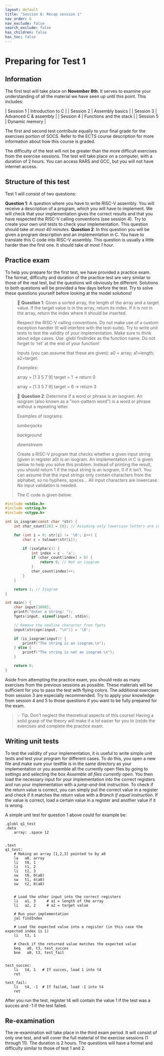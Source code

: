 ```yaml
---
layout: default
title: "Session 6: Recap session 1"
nav_order: 6
nav_exclude: false
search_exclude: false
has_children: false
has_toc: false
---
```


# Preparing for Test 1
## Information
The first test will take place on **November 8th**. It serves to examine your understanding of all the material we have seen up until this point. This includes:

| Session 1  | Introduction to C  |
| Session 2 | Assembly basics |
| Session 3 | Advanced C & assembly |
| Session 4 | Functions and the stack |
| Session 5 | Dynamic memory |

The first and second test contribute equally to your final grade for the exercises portion of SOCS. Refer to the ECTS course description for more information about how this course is graded.

The difficulty of the test will not be greater than the more difficult exercises from the exercise sessions. The test will take place on a computer, with a duration of 2 hours. You can access RARS and GCC, but you will not have internet access.

## Structure of this test
Test 1 will consist of two questions:

**Question 1**: A question where you have to write RISC-V assembly. You will receive a description of a program, which you will have to implement. We will check that your implementation gives the correct results and that you have respected the RISC-V calling conventions (see session 4). Try to create your own unit tests to check your implementation. This question should take *at most 40 minutes*.
**Question 2**: In this question you will be given a program description and an implementation in C. You have to translate this C code into RISC-V assembly. This question is usually a little harder than the first one. It should take *at most 1 hour*.
## Practice exam
To help you prepare for the first test, we have provided a practice exam. The format, difficulty and duration of the practice test are very similar to those of the real test, but the questions will obviously be different. Solutions to both questions will be provided a few days before the test. Try to solve these questions yourself before looking at the model solutions!

> :pencil: **Question 1**: Given a sorted array, the length of the array and a target value. If the target value is in the array,
> return its index. If it is not in the array, return the index where it should be inserted.
>
> Respect the RISC-V calling conventions. Do not make use of a custom exception handler (It will interfere with the test-suite). Try to write unit tests to test the validity of your implementation. Make sure to think about edge cases. Use .globl findIndex as the function name. Do not forget to ‘ret’ at the end of your function!
>
>
> Inputs (you can assume that these are given): a0 = array; a1=length; a2=target.
>
> *Examples*:
>
>    array = [1 3 5 7 9]
>    target = 1
>    -> return 0
>    
>    array = [1 3 5 7 9]
>    target = 6
>    -> return 3


> :pencil: **Question 2**: Determine if a word or phrase is an isogram.
> An isogram (also known as a "non-pattern word") is a word or phrase without a repeating letter.
>
>
> Examples of isograms:
>
>   *lumberjacks*
>
>   *background*
>
>   *downstream*
>
> Create a RISC-V program that checks whether a given input string (given in register a0) is an isogram. 
> An implementation in C is given below to help you solve this problem. Instead of printing the result, 
> you should return 1 if the input string is an isogram, 0 if it isn’t. 
> You can assume that the input strings only contain characters from the alphabet, so no hyphens, spaces… All input characters
> are lowercase. No input validation is needed.
>
> The C code is given below:


```c
#include <stdio.h>
#include <string.h>
#include <ctype.h>

int is_isogram(const char *str) {
	int char_count[26] = {0}; // Assuming only lowercase letters are considered

	for (int i = 0; str[i] != '\0'; i++) {
    	char c = tolower(str[i]);

    	if (isalpha(c)) {
        	int index = c - 'a';
        	if (char_count[index] > 0) {
            	return 0; // Not an isogram
        	}
        	char_count[index]++;
    	}
	}

	return 1; // Isogram
}

int main() {
	char input[1000];
	printf("Enter a string: ");
	fgets(input, sizeof(input), stdin);

	// Remove the newline character from fgets
	input[strcspn(input, "\n")] = '\0';

	if (is_isogram(input)) {
    	printf("The string is an isogram.\n");
	} else {
    	printf("The string is not an isogram.\n");
	}

	return 0;
}
```


Aside from attempting the practice exam, you should redo as many exercises from the previous sessions as possible. These materials will be sufficient for you to pass the test with flying colors. The additional exercises from session 3 are especially recommended. Try to apply your knowledge from session 4 and 5 to those questions if you want to be fully prepared for the exam.

> :bulb: Tip: Don't neglect the theoretical aspects of this course! 
> Having a solid grasp of the theory will make it a lot easier for you to
> (re)do the exercises and complete the practice exam.

## Writing unit tests
To test the validity of your implementation, it is useful to write simple unit tests and test your program for different cases. To do this, you open a new file and make sure your testfile is in the same directory as your implementation or you assemble all the currently open files by going to *settings* and selecting the box *Assemble all files currently open*. You then load the necessary input for your implementation into the correct registers and run your implementation with a *jump-and-link instruction*. To check if the return value is correct, you can simply put the correct value in a register and check if it matches the return value with a *Branch if equal instruction*. If the value is correct, load a certain value in a register and another value if it is wrong.

A simple unit test for question 1 above could for example be:

```text
.globl q1_test
.data
    array: .space 12


.text
q1_test:
    # Making an array [1,2,3] pointed to by a0
    la   a0, array
    li   t0, 1
    li   t1, 2
    li   t2, 3 
    sw   t0, 0(a0)
    sw   t1, 4(a0)
    sw   t2, 8(a0) 
    
    
    # Load the other input into the correct registers
    li   a1, 3     # a1 = length of the array
    li   a2, 2     # a2 = target value
    
    # Run your implementation
    jal findIndex
    
    # Load the expected value into a register (in this case the expected index is 1)
    li   t3, 1
    
    # Check if the returned value matches the expected value
    beq   a0, t3, test_succes
    bne   a0, t3, test_fail
    
    
test_succes:
    li   t4, 1   # If succes, load 1 into t4
    ret

test_fail:
    li   t4, -1  # If failed, load -1 into t4
    ret

```
After you run the test, register t4 will contain the value 1 if the test was a succes and -1 if the test failed.

## Re-examination
The re-examination will take place in the third exam period. It will consist of only one test, and will cover the full material of the exercise sessions (1 through 11). The duration is 2 hours. The questions will have a format and difficulty similar to those of test 1 and 2.
